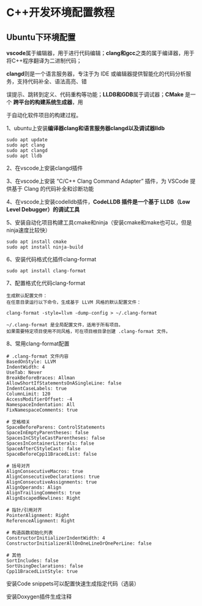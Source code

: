 # C++开发环境配置教程

## Ubuntu下环境配置

**vscode**属于编辑器，用于进行代码编辑；**clang和gcc**之类的属于编译器，用于将C++程序翻译为二进制代码；

**clangd**则是一个语言服务器，专注于为 IDE 或编辑器提供智能化的代码分析服务，支持代码补全、语法高亮、错

误提示、跳转到定义、代码重构等功能；**LLDB和GDB**属于调试器；**CMake** 是一个 **跨平台的构建系统生成器**，用

于自动化软件项目的构建过程。

1、ubuntu上安装**编译器clang和语言服务器clangd以及调试器lldb**

```
sudo apt update
sudo apt clang
sudo apt clangd
sudo apt lldb
```

2、在vscode上安装clangd插件

3、在vscode上安装 “C/C++ Clang Command Adapter” 插件，为 VSCode 提供基于 Clang 的代码补全和诊断功能

4、在vscode上安装codelldb插件，**CodeLLDB 插件是一个基于 LLDB（Low Level Debugger）的调试工具**

5、安装自动化项目构建工具cmake和ninja（安装cmake和make也可以，但是ninja速度比较快）

```
sudo apt install cmake
sudo apt install ninja-build
```

6、安装代码格式化插件clang-format

```
sudo apt install clang-format
```

7、配置格式化代码clang-format

```
生成默认配置文件：
在任意目录运行以下命令，生成基于 LLVM 风格的默认配置文件：

clang-format -style=llvm -dump-config > ~/.clang-format

~/.clang-format 是全局配置文件，适用于所有项目。
如果需要特定项目使用不同风格，可在项目根目录创建 .clang-format 文件。
```

8、常用clang-format配置

```
# .clang-format 文件内容
BasedOnStyle: LLVM
IndentWidth: 4
UseTab: Never
BreakBeforeBraces: Allman
AllowShortIfStatementsOnASingleLine: false
IndentCaseLabels: true
ColumnLimit: 120
AccessModifierOffset: -4
NamespaceIndentation: All
FixNamespaceComments: true

# 空格相关
SpaceBeforeParens: ControlStatements
SpaceInEmptyParentheses: false
SpacesInCStyleCastParentheses: false
SpacesInContainerLiterals: false
SpaceAfterCStyleCast: false
SpaceBeforeCpp11BracedList: false

# 括号对齐
AlignConsecutiveMacros: true
AlignConsecutiveDeclarations: true
AlignConsecutiveAssignments: true
AlignOperands: Align
AlignTrailingComments: true
AlignEscapedNewlines: Right

# 指针/引用对齐
PointerAlignment: Right
ReferenceAlignment: Right

# 构造函数初始化列表
ConstructorInitializerIndentWidth: 4
ConstructorInitializerAllOnOneLineOrOnePerLine: false

# 其他
SortIncludes: false
SortUsingDeclarations: false
Cpp11BracedListStyle: true
```

安装Code snippets可以配置快速生成指定代码（选装）

安装Doxygen插件生成注释
